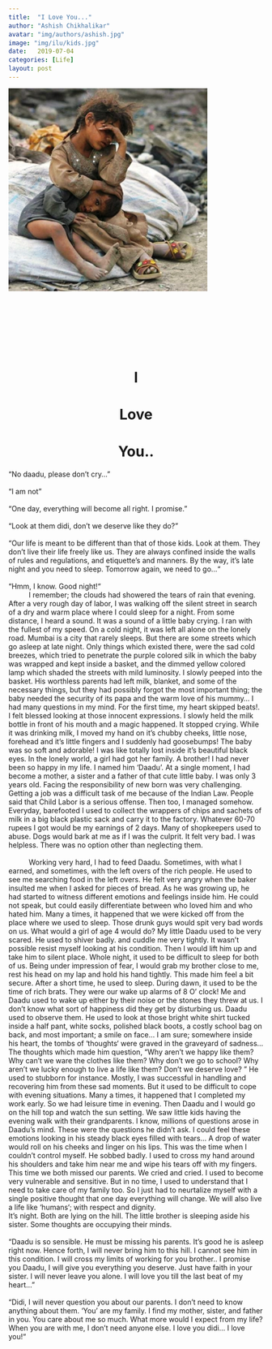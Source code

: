 ```yaml
---
title:  "I Love You..."
author: "Ashish Chikhalikar"
avatar: "img/authors/ashish.jpg"
image: "img/ilu/kids.jpg"
date:   2019-07-04
categories: [Life]
layout: post
---
```

<div class="ui-g">
    <div class="ui-lg-6 girl-boy">
        <img src="/img/ilu/kids2.jpg">
    </div>
    <div class="ui-lg-6 ilu-text" style="text-align:center">
    <h1 style="margin-top:150px;">I</h1>
    <h1>Love</h1>
    <h1>You..</h1>
    </div>
</div>
<div class="ashish-blog">
“No daadu, please don’t cry…”<br><br>
“I am not”<br><br>
“One day, everything will become all right. I promise.”<br><br>
“Look at them didi, don’t we deserve like they do?”<br><br>
“Our life is meant to be different than that of those kids. Look at them. They don’t live their life freely like us. They are always confined inside the walls of rules and regulations, and etiquette’s and manners. By the way, it’s late night and you need to sleep. Tomorrow again, we need to go…“<br><br>
“Hmm, I know. Good night!“
</div>
<div class="ilu-blog">
<span style="margin-left: 40px">I remember;</span> the clouds had showered the tears of rain that evening. After a very rough day of labor, I was walking off the silent street in search of a dry and warm place where I could sleep for a night. From some distance, I heard a sound. It was a sound of a little baby crying. I ran with the fullest of my speed. On a cold night, it was left all alone on the lonely road. Mumbai is a city that rarely sleeps. But there are some streets which go asleep at late night. Only things which existed there, were the sad cold breezes, which tried to penetrate the purple colored silk in which the baby was wrapped and kept inside a basket, and the dimmed yellow colored lamp which shaded the streets with mild luminosity. I slowly peeped into the basket. His worthless parents had left milk, blanket, and some of the necessary things, but they had possibly forgot the most important thing; the baby needed the security of its papa and the warm love of his mummy… I had many questions in my mind. For the first time, my heart skipped beats!. I felt blessed looking at those innocent expressions. I slowly held the milk bottle in front of his mouth and a magic happened. It stopped crying. While it was drinking milk, I moved my hand on it’s chubby cheeks, little nose, forehead and it’s little fingers and I suddenly had  goosebumps! The baby was so soft and adorable! I was like totally lost inside it’s beautiful black eyes. In the lonely world, a girl had got her family. A brother! I had never been so happy in my life. I named him ‘Daadu’. At a single moment, I had become a mother, a sister and a father of that cute little baby. I was only 3 years old. Facing the responsibility of new born was very challenging. Getting a job was a difficult task of me because of the Indian Law. People said that Child Labor is a serious offense. Then too, I managed somehow. Everyday, barefooted I used to collect the wrappers of chips and sachets of milk in a big black plastic sack and carry it to the factory. Whatever 60-70 rupees I got would be my earnings of 2 days. Many of shopkeepers used to abuse. Dogs would bark at me as if I was the culprit. It felt very bad. I was helpless. There was no option other than neglecting them.<br><br>
<span style="margin-left: 40px">Working</span> very hard, I had to feed Daadu. Sometimes, with what I earned, and sometimes, with the left overs of the rich people. He used to see me searching food in the left overs. He felt very angry when the baker insulted me when I asked for pieces of bread. As he was growing up, he had started to witness different emotions and feelings inside him. He could not speak, but could easily differentiate between who loved him and who hated him. Many a times, it happened that we were kicked off from the place where we used to sleep. Those drunk guys would spit very bad words on us. What would a girl of age 4 would do? My little Daadu used to be very scared. He used to shiver badly. and cuddle me very tightly. It wasn’t possible resist myself looking at his condition. Then I would lift him up and take him to silent place. Whole night, it used to be difficult to sleep for both of us. Being under impression of fear, I would grab my brother close to me, rest his head on my lap and hold his hand tightly. This made him feel a bit secure. After a short time, he used to sleep. During dawn, it used to be the time of rich brats. They were our wake up alarms of 8 O’ clock! Me and Daadu used to wake up either by their noise or the stones they threw at us. I don’t know what sort of happiness did they get by disturbing us. Daadu used to observe them. He used to look at those bright white shirt tucked inside a half pant, white socks, polished black boots, a costly school bag on back, and most important; a smile on face… I am sure; somewhere inside his heart, the tombs of ‘thoughts‘ were graved in the graveyard of sadness… The thoughts which made him question, “Why aren’t we happy like them? Why can’t we ware the clothes like them? Why don’t we go to school? Why aren’t we lucky enough to live a life like them? Don’t we deserve love? ” He used to stubborn for instance. Mostly, I was successful in handling and recovering him from these sad moments. But it used to be difficult to cope with evening situations. Many a times, it happened that I completed my work early. So we had leisure time in evening. Then Daadu and I would go on the hill top and watch the sun setting. We saw little kids having the evening walk with their grandparents. I know, millions of questions arose in Daadu’s mind. These were the questions he didn’t ask. I could feel these emotions looking in his steady black eyes filled with tears… A drop of water would roll on his cheeks and linger on his lips. This was the time when I couldn’t control myself. He sobbed badly. I used to cross my hand around his shoulders and take him near me and wipe his tears off with my fingers. This time we both missed our parents. We cried and cried. I used to become very vulnerable and sensitive. But in no time, I used to understand that I need to take care of my family too. So I just had to neurtalize myself with a single positive thought that one day everything will change. We will also live a life like ‘humans‘; with respect and dignity.

</div>
<div class="ashish-blog">
It’s night. Both are lying on the hill. The little brother is sleeping aside his sister. Some thoughts are occupying their minds.<br><br>
“Daadu is so sensible. He must be missing his parents. It’s good he is asleep right now. Hence forth, I will never bring him to this hill. I cannot see him in this condition. I will cross my limits of working for you brother.. I promise you Daadu, I will give you everything you deserve. Just have faith in your sister. I will never leave you alone. I will love you till the last beat of my heart…”
<br><br>
“Didi, I will never question you about our parents. I don’t need to know anything about them. ‘You’ are my family. I find my mother, sister, and father in you. You care about me so much. What more would I expect from my life? When you are with me, I don’t need anyone else. I love you didi… I love you!“
</div>